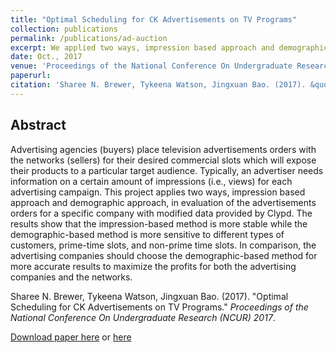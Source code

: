 ```yaml
---
title: "Optimal Scheduling for CK Advertisements on TV Programs"
collection: publications
permalink: /publications/ad-auction
excerpt: We applied two ways, impression based approach and demographic approach, in evaluation of the advertisements orders for a specific company with modified data provided by Clypd.
date: Oct., 2017
venue: 'Proceedings of the National Conference On Undergraduate Research (NCUR) 2017'
paperurl: 
citation: 'Sharee N. Brewer, Tykeena Watson, Jingxuan Bao. (2017). &quot;Optimal Scheduling for CK Advertisements on TV Programs.&quot; <i>Proceedings of the National Conference On Undergraduate Research (NCUR) 2017</i>.'
---
```


## Abstract
Advertising agencies (buyers) place television advertisements orders with the networks (sellers) for their desired commercial slots which will expose their products to a particular target audience. Typically, an advertiser needs information on a certain amount of impressions (i.e., views) for each advertising campaign. This project applies two ways, impression based approach and demographic approach, in evaluation of the advertisements orders for a specific company with modified data provided by Clypd. The results show that the impression-based method is more stable while the demographic-based method is more sensitive to different types of customers, prime-time slots, and non-prime time slots. In comparison, the advertising companies should choose the demographic-based method for more accurate results to maximize the profits for both the advertising companies and the networks.

Sharee N. Brewer, Tykeena Watson, Jingxuan Bao. (2017). &quot;Optimal Scheduling for CK Advertisements on TV Programs.&quot; <i>Proceedings of the National Conference On Undergraduate Research (NCUR) 2017</i>.

[Download paper here](https://scholar.google.com/scholar?cluster=2461924184831819329) or [here](files/2340-8275-1-PB.pdf)

